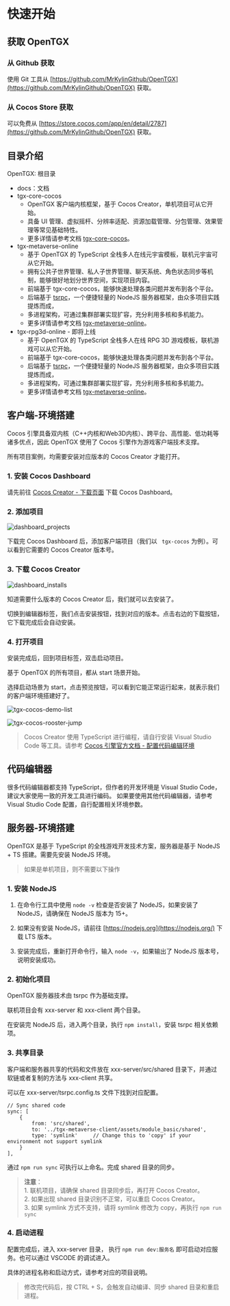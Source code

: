 
# 快速开始

## 获取 OpenTGX

### 从 Github 获取

使用 Git 工具从 [https://github.com/MrKylinGithub/OpenTGX](https://github.com/MrKylinGithub/OpenTGX) 获取。

### 从 Cocos Store 获取

可以免费从 [https://store.cocos.com/app/en/detail/2787](https://github.com/MrKylinGithub/OpenTGX) 获取。

## 目录介绍

OpenTGX: 根目录

- docs：文档
- tgx-core-cocos
  - OpenTGX 客户端内核框架，基于 Cocos Creator，单机项目可从它开始。
  - 具备 UI 管理、虚拟摇杆、分辨率适配、资源加载管理、分包管理、效果管理等常见基础特性。
  - 更多详情请参考文档 [tgx-core-cocos](./tgx-core-cocos.md)。
- tgx-metaverse-online
  - 基于 OpenTGX 的 TypeScript 全栈多人在线元宇宙模板，联机元宇宙可从它开始。
  - 拥有公共子世界管理、私人子世界管理、聊天系统、角色状态同步等机制，能够很好地划分世界空间，实现项目内容。
  - 前端基于 tgx-core-cocos，能够快速处理各类问题并发布到各个平台。
  - 后端基于 [tsrpc](https://tsrpc.cn/)，一个便捷轻量的 NodeJS 服务器框架，由众多项目实践提炼而成，
  - 多进程架构，可通过集群部署实现扩容，充分利用多核和多机能力。
  - 更多详情请参考文档 [tgx-metaverse-online](./tgx-metaverse-online.md)。
- tgx-rpg3d-online - 即将上线
  - 基于 OpenTGX 的 TypeScript 全栈多人在线 RPG 3D 游戏模板，联机游戏可以从它开始。
  - 前端基于 tgx-core-cocos，能够快速处理各类问题并发布到各个平台。
  - 后端基于 [tsrpc](https://tsrpc.cn/)，一个便捷轻量的 NodeJS 服务器框架，由众多项目实践提炼而成，
  - 多进程架构，可通过集群部署实现扩容，充分利用多核和多机能力。
  - 更多详情请参考文档 [tgx-metaverse-online](./tgx-metaverse-online.md)。

## 客户端-环境搭建

Cocos 引擎具备双内核（C++内核和Web3D内核）、跨平台、高性能、低功耗等诸多优点，因此 OpenTGX 使用了 Cocos 引擎作为游戏客户端技术支撑。

所有项目案例，均需要安装对应版本的 Cocos Creator 才能打开。

### 1. 安装 Cocos Dashboard

请先前往 [Cocos Creator - 下载页面](https://www.cocos.com/creator-download) 下载 Cocos Dashboard。

### 2. 添加项目

![dashboard_projects](images/dashboard_projects.png)

下载完 Cocos Dashboard 后，添加客户端项目（我们以 ` tgx-cocos` 为例）。可以看到它需要的 Cocos Creator 版本号。

### 3. 下载 Cocos Creator

![dashboard_installs](images/dashboard_installs.png)

知道需要什么版本的 Cocos Creator 后，我们就可以去安装了。

切换到编辑器标签，我们点击安装按钮，找到对应的版本。点击右边的下载按钮，它下载完成后会自动安装。

### 4. 打开项目

安装完成后，回到项目标签，双击启动项目。 

基于 OpenTGX 的所有项目，都从 start 场景开始。

选择启动场景为 start，点击预览按钮，可以看到它能正常运行起来，就表示我们的客户端环境搭建好了。

![tgx-cocos-demo-list](images/tgx-cocos-demo-list.png)

![tgx-cocos-rooster-jump](images/tgx-cocos-rooster-jump.png)

> Cocos Creator 使用 TypeScript 进行编程，请自行安装  Visual Studio Code  等工具。请参考 [Cocos 引擎官方文档 - 配置代码编辑环境](https://docs.cocos.com/creator/manual/zh/scripting/coding-setup.html)

## 代码编辑器

很多代码编辑器都支持 TypeScript，但作者的开发环境是 Visual Studio Code，建议大家使用一致的开发工具进行编码。 如果要使用其他代码编辑器，请参考 Visual Studio Code 配置，自行配置相关环境参数。

## 服务器-环境搭建

OpenTGX 是基于 TypeScript 的全栈游戏开发技术方案，服务器是基于 NodeJS + TS 搭建。需要先安装 NodeJS 环境。

> 如果是单机项目，则不需要以下操作

### 1. 安装 NodeJS

1. 在命令行工具中使用 `node -v` 检查是否安装了 NodeJS，如果安装了 NodeJS，请确保在 NodeJS 版本为 15+。

2. 如果没有安装 NodeJS，请前往 [https://nodejs.org](https://nodejs.org/) 下载 LTS 版本。

3. 安装完成后，重新打开命令行，输入 `node -v`，如果输出了 NodeJS 版本号，说明安装成功。

### 2. 初始化项目

OpenTGX 服务器技术由 tsrpc 作为基础支撑。

联机项目会有 xxx-server 和 xxx-client 两个目录。

在安装完 NodeJS 后，进入两个目录，执行 `npm install`，安装 tsrpc 相关依赖项。

### 3. 共享目录

客户端和服务器共享的代码和文件放在 xxx-server/src/shared 目录下，并通过软链或者复制的方法与 xxx-client 共享。

可以在 xxx-server/tsrpc.config.ts 文件下找到对应配置。

```
// Sync shared code
sync: [
    {
        from: 'src/shared',
        to: '../tgx-metaverse-client/assets/module_basic/shared',
        type: 'symlink'     // Change this to 'copy' if your environment not support symlink
    }
],
```

通过 `npm run sync` 可执行以上命名。完成 shared 目录的同步。


> **注意**：
><br>1. 联机项目，请确保 shared 目录同步后，再打开 Cocos Creator。
><br>2. 如果出现 shared 目录识别不正常，可以重启 Cocos Creator。
><br>3. 如果 symlink 方式不支持，请将 symlink 修改为 copy，再执行 `npm run sync`

### 4. 启动进程
配置完成后，进入 xxx-server 目录， 执行 `npm run dev:服务名` 即可启动对应服务。也可以通过 VSCODE 的调试进入。

具体的进程名称和启动方式，请参考对应的项目说明。

> 修改完代码后，按 CTRL + S，会触发自动编译、同步 shared 目录和重启进程。